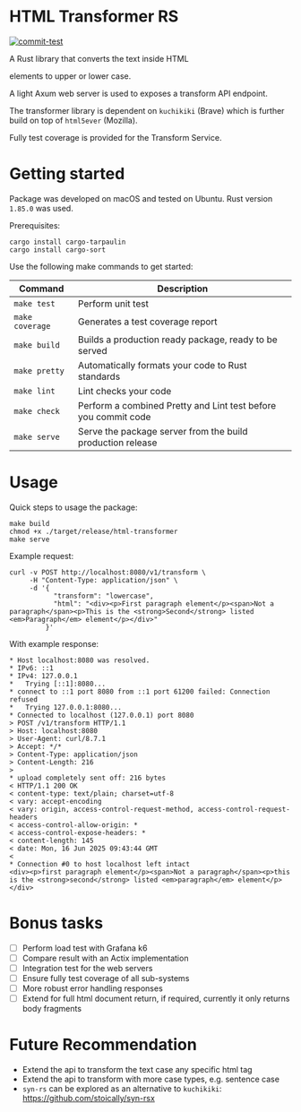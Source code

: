# HTML Transformer RS

[![commit-test](https://github.com/heerden/html-transformer-rs/actions/workflows/test.yml/badge.svg)](https://github.com/heerden/html-transformer-rs/actions/workflows/test.yml)

A Rust library that converts the text inside HTML <p> elements to upper or lower case.

A light Axum web server is used to exposes a transform API endpoint.

The transformer library is dependent on `kuchikiki` (Brave)
which is further build on top of `html5ever` (Mozilla).

Fully test coverage is provided for the Transform Service.

# Getting started

Package was developed on macOS and tested on Ubuntu. 
Rust version `1.85.0` was used.

Prerequisites:
```shell
cargo install cargo-tarpaulin
cargo install cargo-sort
```

Use the following make commands to get started:

| Command         | Description                                                    |
|-----------------|----------------------------------------------------------------|
| `make test`     | Perform unit test                                              |
| `make coverage` | Generates a test coverage report                               |
| `make build`    | Builds a production ready package, ready to be served          |
| `make pretty`   | Automatically formats your code to Rust standards              |
| `make lint`     | Lint checks your code                                          |
| `make check`    | Perform a combined Pretty and Lint test before you commit code |
| `make serve`    | Serve the package server from the build production release     |

# Usage

Quick steps to usage the package:
```shell
make build
chmod +x ./target/release/html-transformer
make serve
```

Example request:
```shell
curl -v POST http://localhost:8080/v1/transform \
     -H "Content-Type: application/json" \
     -d '{
           "transform": "lowercase",
           "html": "<div><p>First paragraph element</p><span>Not a paragraph</span><p>This is the <strong>Second</strong> listed <em>Paragraph</em> element</p></div>"
         }'
```
With example response:
```text
* Host localhost:8080 was resolved.
* IPv6: ::1
* IPv4: 127.0.0.1
*   Trying [::1]:8080...
* connect to ::1 port 8080 from ::1 port 61200 failed: Connection refused
*   Trying 127.0.0.1:8080...
* Connected to localhost (127.0.0.1) port 8080
> POST /v1/transform HTTP/1.1
> Host: localhost:8080
> User-Agent: curl/8.7.1
> Accept: */*
> Content-Type: application/json
> Content-Length: 216
> 
* upload completely sent off: 216 bytes
< HTTP/1.1 200 OK
< content-type: text/plain; charset=utf-8
< vary: accept-encoding
< vary: origin, access-control-request-method, access-control-request-headers
< access-control-allow-origin: *
< access-control-expose-headers: *
< content-length: 145
< date: Mon, 16 Jun 2025 09:43:44 GMT
< 
* Connection #0 to host localhost left intact
<div><p>first paragraph element</p><span>Not a paragraph</span><p>this is the <strong>second</strong> listed <em>paragraph</em> element</p></div>
```

# Bonus tasks
- [ ] Perform load test with Grafana k6
- [ ] Compare result with an Actix implementation
- [ ] Integration test for the web servers
- [ ] Ensure fully test coverage of all sub-systems
- [ ] More robust error handling responses
- [ ] Extend for full html document return, if required, currently it only returns body fragments

# Future Recommendation

- Extend the api to transform the text case any specific html tag
- Extend the api to transform with more case types, e.g. sentence case
- `syn-rs` can be explored as an alternative to `kuchikiki`:
https://github.com/stoically/syn-rsx

